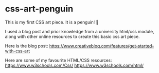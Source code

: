 # css-art-penguin

This is my first CSS art piece. It is a penguin! 🐧

I used a blog post and prior knowledge from a university html/css module, along with other online resources to create this basic css
art piece.

Here is the blog post: https://www.creativebloq.com/features/get-started-with-css-art

Here are some of my favourite HTML/CSS resources: https://www.w3schools.com/Css/
                                                  https://www.w3schools.com/html/
